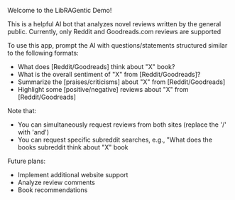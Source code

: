 Welcome to the LibRAGentic Demo!

This is a helpful AI bot that analyzes novel reviews written by the general public. Currently, only Reddit and Goodreads.com reviews are supported

To use this app, prompt the AI with questions/statements structured similar to the following formats:

* What does [Reddit/Goodreads] think about "X" book?
* What is the overall sentiment of "X" from [Reddit/Goodreads]?
* Summarize the [praises/criticisms] about "X" from [Reddit/Goodreads]
* Highlight some [positive/negative] reviews about "X" from [Reddit/Goodreads]

Note that:
- You can simultaneously request reviews from both sites (replace the '/' with 'and')
- You can request specific subreddit searches, e.g., "What does the books subreddit think about "X" book

Future plans:
* Implement additional website support
* Analyze review comments
* Book recommendations